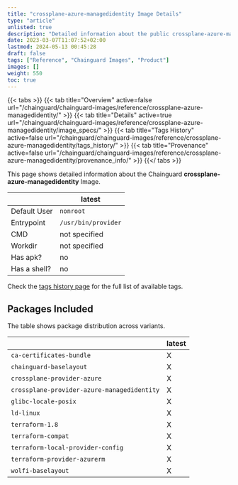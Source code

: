 ```yaml
---
title: "crossplane-azure-managedidentity Image Details"
type: "article"
unlisted: true
description: "Detailed information about the public crossplane-azure-managedidentity Chainguard Image."
date: 2023-03-07T11:07:52+02:00
lastmod: 2024-05-13 00:45:28
draft: false
tags: ["Reference", "Chainguard Images", "Product"]
images: []
weight: 550
toc: true
---
```


{{< tabs >}}
{{< tab title="Overview" active=false url="/chainguard/chainguard-images/reference/crossplane-azure-managedidentity/" >}}
{{< tab title="Details" active=true url="/chainguard/chainguard-images/reference/crossplane-azure-managedidentity/image_specs/" >}}
{{< tab title="Tags History" active=false url="/chainguard/chainguard-images/reference/crossplane-azure-managedidentity/tags_history/" >}}
{{< tab title="Provenance" active=false url="/chainguard/chainguard-images/reference/crossplane-azure-managedidentity/provenance_info/" >}}
{{</ tabs >}}

This page shows detailed information about the Chainguard **crossplane-azure-managedidentity** Image.

|              | latest              |
|--------------|---------------------|
| Default User | `nonroot`           |
| Entrypoint   | `/usr/bin/provider` |
| CMD          | not specified       |
| Workdir      | not specified       |
| Has apk?     | no                  |
| Has a shell? | no                  |

Check the [tags history page](/chainguard/chainguard-images/reference/crossplane-azure-managedidentity/tags_history/) for the full list of available tags.

## Packages Included
The table shows package distribution across variants.

|                                             | latest |
|---------------------------------------------|--------|
| `ca-certificates-bundle`                    | X      |
| `chainguard-baselayout`                     | X      |
| `crossplane-provider-azure`                 | X      |
| `crossplane-provider-azure-managedidentity` | X      |
| `glibc-locale-posix`                        | X      |
| `ld-linux`                                  | X      |
| `terraform-1.8`                             | X      |
| `terraform-compat`                          | X      |
| `terraform-local-provider-config`           | X      |
| `terraform-provider-azurerm`                | X      |
| `wolfi-baselayout`                          | X      |

